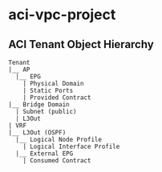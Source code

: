# aci-vpc-project

## ACI Tenant Object Hierarchy
```
Tenant
|__ AP
  |__ EPG
    | Physical Domain
    | Static Ports
    | Provided Contract
|__ Bridge Domain
  | Subnet (public)
  | L3Out
| VRF
|__ L3Out (OSPF)
  |__ Logical Node Profile
    | Logical Interface Profile
  |__ External EPG
    | Consumed Contract
```
